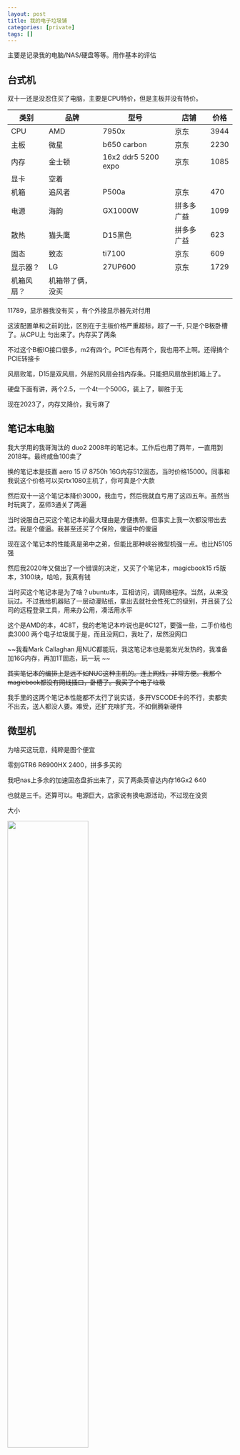 ```yaml
---
layout: post
title: 我的电子垃圾铺
categories: [private]
tags: []
---
```

主要是记录我的电脑/NAS/硬盘等等。用作基本的评估

<!-- more -->

## 台式机

双十一还是没忍住买了电脑，主要是CPU特价，但是主板并没有特价。

| 类别       | 品牌             | 型号                | 店铺       | 价格 |
| ---------- | ---------------- | ------------------- | ---------- | ---- |
| CPU        | AMD              | 7950x               | 京东       | 3944 |
| 主板       | 微星             | b650 carbon         | 京东       | 2230 |
| 内存       | 金士顿           | 16x2 ddr5 5200 expo | 京东       | 1085 |
| 显卡       | 空着             |                     |            |      |
| 机箱       | 追风者           | P500a               | 京东       | 470  |
| 电源       | 海韵             | GX1000W             | 拼多多广益 | 1099 |
| 散热       | 猫头鹰           | D15黑色             | 拼多多广益 | 623  |
| 固态       | 致态             | ti7100              | 京东       | 609  |
| 显示器？   | LG               | 27UP600             | 京东       | 1729 |
| 机箱风扇？ | 机箱带了俩，没买 |                     |            |      |

11789，显示器我没有买 ，有个外接显示器先对付用

这波配置单和之前的比，区别在于主板价格严重超标，超了一千, 只是个B板卧槽了。从CPU上 匀出来了。内存买了两条

不过这个B板IO接口很多，m2有四个。PCIE也有两个，我也用不上啊。还得搞个PCIE转接卡

风扇败笔，D15是双风扇，外层的风扇会挡内存条。只能把风扇放到机箱上了。

硬盘下面有讲，两个2.5，一个4t一个500G，装上了，聊胜于无

现在2023了，内存又降价，我亏麻了

## 笔记本电脑

我大学用的我哥淘汰的 duo2 2008年的笔记本。工作后也用了两年，一直用到2018年。最终咸鱼100卖了

换的笔记本是技嘉 aero 15 i7 8750h 16G内存512固态，当时价格15000。同事和我说这个价格可以买rtx1080主机了，你可真是个大款

然后双十一这个笔记本降价3000，我血亏，然后我就血亏用了这四五年。虽然当时玩爽了，巫师3通关了两遍

当时说服自己买这个笔记本的最大理由是方便携带。但事实上我一次都没带出去过。我是个傻逼。我甚至还买了个保险，傻逼中的傻逼

现在这个笔记本的性能真是弟中之弟，但能比那种峡谷微型机强一点。也比N5105强

然后我2020年又做出了一个错误的决定，又买了个笔记本，magicbook15 r5版本，3100块，哈哈，我真有钱

当时买这个笔记本是为了啥？ubuntu本，互相访问，调网络程序。当然，从来没玩过。不过我给机器贴了一层动漫贴纸，拿出去就社会性死亡的级别，并且装了公司的远程登录工具，用来办公用，凑活用水平

这个是AMD的本，4C8T，我的老笔记本咋说也是6C12T，要强一些，二手价格也卖3000 两个电子垃圾属于是，而且没网口，我吐了，居然没网口

~~我看Mark Callaghan 用NUC都能玩，我这笔记本也是能发光发热的，我准备加16G内存，再加1T固态，玩一玩 ~~

~~其实笔记本的编排上是远不如NUC这种主机的。连上网线，非常方便。我那个magicbook都没有网线插口，卧槽了。我买了个电子垃圾~~

我手里的这两个笔记本性能都不太行了说实话，多开VSCODE卡的不行，卖都卖不出去，送人都没人要。难受，还扩充啥扩充，不如倒腾新硬件

## 微型机

为啥买这玩意，纯粹是图个便宜

零刻GTR6 R6900HX 2400，拼多多买的

我吧nas上多余的加速固态盘拆出来了，买了两条英睿达内存16Gx2 640

也就是三千。还算可以。电源巨大，店家说有换电源活动，不过现在没货

大小

<img src="https://user-images.githubusercontent.com/8872493/215332651-8d2ed75e-e2ed-44ae-9048-38e632d0df7a.jpg" alt=""  width="60%">

接口

<img src="https://user-images.githubusercontent.com/8872493/215332675-8e505e6e-33ec-4585-9105-ae8b3cbdc639.jpg" alt=""  width="60%">

<img src="https://user-images.githubusercontent.com/8872493/215332678-bf9b2fa8-1d02-42db-b033-65723c15230d.jpg" alt=""  width="60%">

真不如给两个网口，这么多USB/HDMI有用不到，零刻还有一个新版本，四个HDMI，逆天

内部接口

<img src="https://user-images.githubusercontent.com/8872493/215332702-1edecd95-5f98-4609-938f-952fe7a01e30.jpg" alt=""  width="60%">

两个内存DDR5口，罗起来的，两个M2，比较常规，笔记本都这样

另外需要设置下BIOS，这个机器集显性能不弱，类似1050TI了，打个游戏60帧没问题，但是我用不到，得调小内存使用

我为啥买这玩意？当轻便开发机使用。

## NAS && 硬盘

今年我买了个n5105的nas机器， 8G内存，价格还可以 2400.绿联dx4600，用了就发现非常爽，访问文件非常舒服，一个局域网互联非常爽。

为啥之前没有买，首先群晖/威联通的机器，垃圾硬件，就是抢钱。自己买设备拼可以算一下价格

n5105 畅网的板子，900块

电源，随便买个，300

机箱，多盘位的，为nas设计的，起码500，也可以搞个垃圾蜗牛，100，之前没搞是因为，不放心，自己去咸鱼捡电源机箱，我真怕着火

风扇 整几把也就50块顶天，转接线也就50拿下

内存条8g的150，咸鱼捡也是这个价，这个机器对于nas服务属于过剩的，8g够用了。当然想跑多个docker也可以加

这些算起来1600左右就可以搞一套了。我买的方案是2400，实际上就是花钱图省心了，系统什么的不用自己搞

docker搞一个qtorrent，搞一个jellyfin海报墙，够用了，qtorrent做了内存限制，平时也就占用1G左右，jellyfin占用200M，有时候占用1G

这个机器是4盘位 + 2个m2位置 + 两个sodimm d4内存位置，扩展空间还是很大的，~~我准备双十一买个16内存放上去~~ 咸鱼买了一条8G内存，105，放上去了。docker两个最多占用2G，压力还是比较低的

两个M2位置，放了一个固态 (hp ex900 现在价格270，当年600买的)~~用来做加速~~，~~双十一准备买个rc20 1t用来放docker/小的文件之类的~~。海康威视的固态也非常便宜，出于支持国货买了一条，放在另一个M2位置了。装一些照片之类的，也放了docker

> 经我的踩坑，机械盘放docker加上机械盘跑下载，会掉盘，同时加速盘也会掉盘，这个应该是绿联系统UGOS的bug，我直接拆了放在别的机器上了
>
> 我把docker搬迁到另一个ssd，原来的读ssd用起来没啥问题了。ssd只能加速一块机械盘是个败笔。不过我基本上都下载到下载盘来看。也还好

nas还需要整个UPS，我已经看中了山特 850 双十一买上。价格可以接受，个头和鞋盒差不多，nas也支持，这个价格一直 是499，淘宝430.,我在淘宝上买了

---

我有好多硬盘，也坏了好多

2.5寸的，我有两个希捷4t一个希捷5t，存电影，没装满。现在想来这三个明明可以买8T空气盘的。败笔了，当时考虑搬家，其实硬盘大小不是问题，防磕碰才是问题

一个拆了放台式机，一个拆了放NAS了，一个闲置

一个西数 500G接口挂了，我没拆开就直接扔了

两个三星500G，大学（2013年）买的，供电接口都坏了，买了个硬盘盒(20块)挨个试，只有一个还能用，感觉也经常出问题，比较搞笑的是这俩三星拆开内部是东芝的盘

能用的拆了放台式机了，硬盘盒转手五块咸鱼出了

3.5寸的，有一个东芝2T，也是大学（2013年）买的，供电也坏了。拆了放nas里做下载盘了。随时做好报废准备

有一个西数 12T，亚马逊海淘的，1300吧，外接使用，直接拆了放NAS，外接壳50卖了，结果发现人家都卖100，亏

买了个HC550 16T，1580 现在1600，放NAS

HC550都说噪音恐怖，我的测试，没有我的东芝2T响

---

NAS目前运行情况

<img src="https://wanghenshui.github.io/assets/nas.jpg" alt=""  width="50%">

磁盘空间情况


<img src="https://wanghenshui.github.io/assets/nas-disk.png" alt=""  width="50%">

30T还是有点不够用的感觉，松鼠症严重，随便一下载就满了 ~~不要问有多少黄片~~

---

看到这里或许你有建议或者疑问或者指出我的错误，请留言评论或者邮件mailto:wanghenshui@qq.com, 多谢!  你的评论非常重要！

<details>
<summary>觉得写的不错可以点开扫码赞助几毛</summary>
<img src="https://wanghenshui.github.io/assets/wepay.png" alt="微信转账">
</details>

